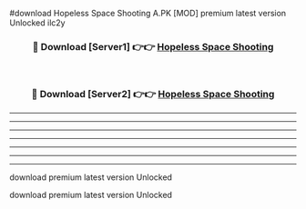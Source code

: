 #download Hopeless Space Shooting A.PK [MOD] premium latest version Unlocked ilc2y 



<div align="center">
<h3>🔴 Download [Server1] 👉👉 <a href="https://download1apk.web.app/">Hopeless Space Shooting</a></h3><br>

<h3>🔴 Download [Server2] 👉👉 <a href="https://download1apk.web.app/">Hopeless Space Shooting</a></h3>
</div>





----------------------------------------------------------

----------------------------------------------------------

----------------------------------------------------------

----------------------------------------------------------

----------------------------------------------------------

----------------------------------------------------------

----------------------------------------------------------

download premium latest version Unlocked

download premium latest version Unlocked
